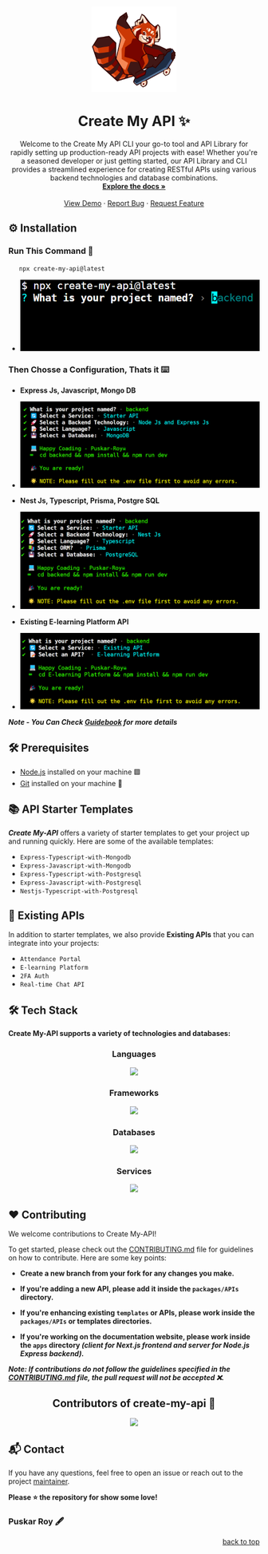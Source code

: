 <a name="readme-top"></a>

<br />
<div align="center">
  <a href="https://github.com/Puskar-Roy/create-my-api">
    <img src="./docs/assets/create-api.png" alt="Logo" width="170" height="170">
    
  </a>

  <h1 align="center">Create My API ✨</h1> 
  <p align="center">
    Welcome to the Create My API CLI your go-to tool and API Library for rapidly setting up production-ready API projects with ease! Whether you're a seasoned developer or just getting started, our API Library and CLI provides a streamlined 
    experience for creating RESTful APIs using various backend technologies and database combinations.
    <br />
    <a href="https://github.com/Puskar-Roy/create-my-api"><strong>Explore the docs »</strong></a>
    <br />
    <br />
    <a href="https://www.npmjs.com/package/create-my-api">View Demo</a>
    ·
    <a href="https://github.com/Puskar-Roy/create-my-api/issues">Report Bug</a>
    ·
    <a href="https://github.com/Puskar-Roy/create-my-api/issues">Request Feature</a>
  </p>
</div>


## ⚙️ Installation

### Run This Command 🚀

```bash
   npx create-my-api@latest
```

 - ![api](./docs/assets/demo1.png)


### Then Chosse a Configuration, Thats it ⌨️


 - **Express Js, Javascript, Mongo DB**

 - ![api](./docs/assets/demo6.png)

 - **Nest Js, Typescript, Prisma, Postgre SQL**

 - ![api](./docs/assets/demo7.png)

- **Existing E-learning Platform API**
 - ![api](./docs/assets/demo8.png)


 *__Note - You Can Check [Guidebook](./docs/md/Guidebook.md) for more details__*


## 🛠️ Prerequisites

- [Node.js](https://nodejs.org/) installed on your machine 🟩
- [Git](https://git-scm.com/) installed on your machine 🐙


## 📚 API Starter Templates

__*Create My-API*__ offers a variety of starter templates to get your project up and running quickly. Here are some of the available templates:

- `Express-Typescript-with-Mongodb`
- `Express-Javascript-with-Mongodb`
- `Express-Typescript-with-Postgresql`
- `Express-Javascript-with-Postgresql`
- `Nestjs-Typescript-with-Postgresql`


## 📂 Existing APIs

In addition to starter templates, we also provide __Existing APIs__ that you can integrate into your projects:


- `Attendance Portal`
- `E-learning Platform`
- `2FA Auth`
- `Real-time Chat API`

## 🛠️ Tech Stack
__Create My-API supports a variety of technologies and databases:__



<div align="center">




### Languages
<img src="https://skillicons.dev/icons?i=javascript,typescript&theme=dark" />

### Frameworks
<img src="https://skillicons.dev/icons?i=nextjs,tailwindcss,nodejs,express,nestjs&theme=dark" />

### Databases
<img src="https://skillicons.dev/icons?i=mongodb,postgresql&theme=dark" />

### Services
<img src="https://skillicons.dev/icons?i=npm,vercel,prisma&theme=dark" />


</div>



## ❤️ Contributing

We welcome contributions to Create My-API! 

To get started, please check out the [CONTRIBUTING.md](./CONTRIBUTING.md) file for guidelines on how to contribute. Here are some key points:

- __Create a new branch from your fork for any changes you make.__

- __If you're adding a new API, please add it inside the `packages/APIs` directory.__

- __If you're enhancing existing `templates` or APIs, please work inside the `packages/APIs` or templates directories.__

- __If you're working on the documentation website, please work inside the `apps` directory *(client for Next.js frontend and server for Node.js Express backend).*__

__*Note: If contributions do not follow the guidelines specified in the [CONTRIBUTING.md](./CONTRIBUTING.md) file, the pull request will not be accepted ❌.*__



<h2 align = "center">Contributors of create-my-api 🚀</h2>
<div align = "center">
<a href="https://github.com/Puskar-Roy/create-my-api/graphs/contributors">
  <img src="https://contrib.rocks/image?repo=Puskar-Roy/create-my-api" />
</a>
</div>


## 📬 Contact

If you have any questions, feel free to open an issue or reach out to the project [maintainer](https://www.linkedin.com/in/puskar-roy/).

__Please ⭐ the repository for show some love!__

### Puskar Roy 🖋️


<div align="right">
  <a href="#readme-top">back to top</a>
</div>